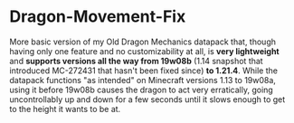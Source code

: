 # Dragon-Movement-Fix
More basic version of my Old Dragon Mechanics datapack that, though having only one feature and no customizability at all, is **very lightweight** and **supports versions all the way from 19w08b** (1.14 snapshot that introduced MC-272431 that hasn't been fixed since) **to 1.21.4**. While the datapack functions "as intended" on Minecraft versions 1.13 to 19w08a, using it before 19w08b causes the dragon to act very erratically, going uncontrollably up and down for a few seconds until it slows enough to get to the height it wants to be at.
